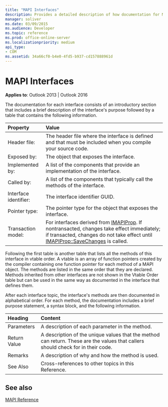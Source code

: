```yaml
---
title: "MAPI Interfaces"
description: Provides a detailed description of how documentation for MAPI interfaces and their associated properties are structured.
manager: soliver
ms.date: 03/09/2015
ms.audience: Developer
ms.topic: reference
ms.prod: office-online-server
ms.localizationpriority: medium
api_type:
- COM
ms.assetid: 34a66cf0-b4e0-4fd5-b937-cd157888961d
---
```


# MAPI Interfaces

  
  
**Applies to**: Outlook 2013 | Outlook 2016 
  
The documentation for each interface consists of an introductory section that includes a brief description of the interface's purpose followed by a table that contains the following information.
  
|Property |Value |
|:-----|:-----|
|Header file:  <br/> |The header file where the interface is defined and that must be included when you compile your source code. |
|Exposed by:  <br/> |The object that exposes the interface. |
|Implemented by:  <br/> |A list of the components that provide an implementation of the interface. |
|Called by:  <br/> |A list of the components that typically call the methods of the interface. |
|Interface identifier:  <br/> |The interface identifier GUID. |
|Pointer type:  <br/> |The pointer type for the object that exposes the interface. |
|Transaction model:  <br/> |For interfaces derived from [IMAPIProp](imapipropiunknown.md). If nontransacted, changes take effect immediately; if transacted, changes do not take effect until [IMAPIProp::SaveChanges](imapiprop-savechanges.md) is called. |
   
Following the first table is another table that lists all the methods of this interface in vtable order. A vtable is an array of function pointers created by the compiler containing one function pointer for each method of a MAPI object. The methods are listed in the same order that they are declared. Methods inherited from other interfaces are not shown in the Vtable Order table but can be used in the same way as documented in the interface that defines them.
  
After each interface topic, the interface's methods are then documented in alphabetical order. For each method, the documentation includes a brief purpose statement, a syntax block, and the following information.
  
|**Heading**|**Content**|
|:-----|:-----|
|Parameters  <br/> |A description of each parameter in the method. |
|Return Value  <br/> |A description of the unique values that the method can return. These are the values that callers should check for in their code. |
|Remarks  <br/> |A description of why and how the method is used. |
|See Also  <br/> |Cross-references to other topics in this Reference. |
   
## See also



[MAPI Reference](mapi-reference.md)

